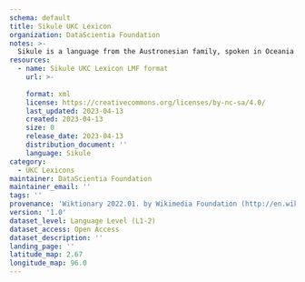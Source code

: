 ```yaml
---
schema: default
title: Sikule UKC Lexicon
organization: DataScientia Foundation
notes: >-
  Sikule is a language from the Austronesian family, spoken in Oceania. The UKC Lexicon of Sikule is represented as a lexico-semantic network. It consists of words, word senses, synsets, as well as sense-level and synset-level relationships.
resources:
  - name: Sikule UKC Lexicon LMF format
    url: >-
      
    format: xml
    license: https://creativecommons.org/licenses/by-nc-sa/4.0/
    last_updated: 2023-04-13
    created: 2023-04-13
    size: 0
    release_date: 2023-04-13
    distribution_document: ''
    language: Sikule
category:
  - UKC Lexicons
maintainer: DataScientia Foundation
maintainer_email: ''
tags: ''
provenance: 'Wiktionary 2022.01. by Wikimedia Foundation (http://en.wiktionary.org); Princeton WordNet 2.1 by Princeton University (https://wordnet.princeton.edu)'
version: '1.0'
dataset_level: Language Level (L1-2)
dataset_access: Open Access
dataset_description: ''
landing_page: ''
latitude_map: 2.67
longitude_map: 96.0
---
```

